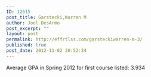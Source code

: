 ```yaml
---
ID: 12615
post_title: Garstecki,Warren M
author: Joel DesArmo
post_excerpt: ""
layout: post
permalink: http://effrtlss.com/garsteckiwarren-m-3/
published: true
post_date: 2012-11-02 20:52:34
---
```

<p>Average GPA in Spring 2012 for first course listed: 3.934</p>